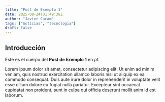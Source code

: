 ```yaml
---
title: "Post de Exemplo 1"
date: 2025-08-24T01:49:38Z
author: "Javier Caram"
tags: ["notícias", "tecnologia"]
draft: false
---
```


## Introducción

Este es el cuerpo del **Post de Exemplo 1** en *pt*.

Lorem ipsum dolor sit amet, consectetur adipiscing elit. Ut enim ad minim veniam, quis nostrud exercitation ullamco laboris nisi ut aliquip ex ea commodo consequat. Duis aute irure dolor in reprehenderit in voluptate velit esse cillum dolore eu fugiat nulla pariatur. Excepteur sint occaecat cupidatat non proident, sunt in culpa qui officia deserunt mollit anim id est laborum.
